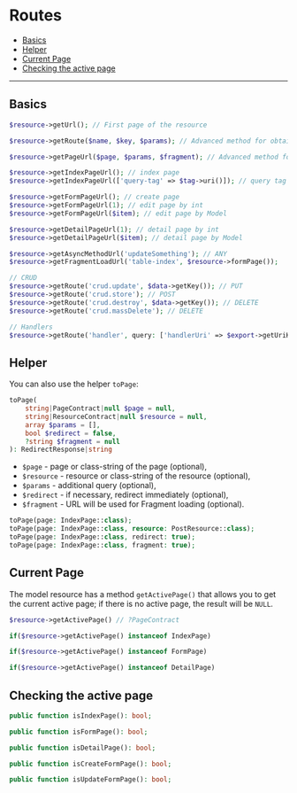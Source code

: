 # Routes

- [Basics](#basics)
- [Helper](#helper)
- [Current Page](#current-page)
- [Checking the active page](#is-page)

---

<a name="basics"></a>
## Basics

```php
$resource->getUrl(); // First page of the resource

$resource->getRoute($name, $key, $params); // Advanced method for obtaining routes

$resource->getPageUrl($page, $params, $fragment); // Advanced method for obtaining page's route

$resource->getIndexPageUrl(); // index page
$resource->getIndexPageUrl(['query-tag' => $tag->uri()]); // query tag

$resource->getFormPageUrl(); // create page
$resource->getFormPageUrl(1); // edit page by int
$resource->getFormPageUrl($item); // edit page by Model

$resource->getDetailPageUrl(1); // detail page by int
$resource->getDetailPageUrl($item); // detail page by Model

$resource->getAsyncMethodUrl('updateSomething'); // ANY
$resource->getFragmentLoadUrl('table-index', $resource->formPage());

// CRUD
$resource->getRoute('crud.update', $data->getKey()); // PUT
$resource->getRoute('crud.store'); // POST
$resource->getRoute('crud.destroy', $data->getKey()); // DELETE
$resource->getRoute('crud.massDelete'); // DELETE

// Handlers
$resource->getRoute('handler', query: ['handlerUri' => $export->getUriKey()]);
```

<a name="helper"></a>
## Helper
You can also use the helper `toPage`:

```php
toPage(
    string|PageContract|null $page = null,
    string|ResourceContract|null $resource = null,
    array $params = [],
    bool $redirect = false,
    ?string $fragment = null
): RedirectResponse|string
```

- `$page` - page or class-string of the page (optional),
- `$resource` - resource or class-string of the resource (optional),
- `$params` - additional query (optional),
- `$redirect` - if necessary, redirect immediately (optional),
- `$fragment` - URL will be used for Fragment loading (optional).

```php
toPage(page: IndexPage::class);
toPage(page: IndexPage::class, resource: PostResource::class);
toPage(page: IndexPage::class, redirect: true);
toPage(page: IndexPage::class, fragment: true);
```

<a name="current-page"></a>
## Current Page

The model resource has a method `getActivePage()` that allows you to get the current active page; if there is no active page, the result will be `NULL`.

```php
$resource->getActivePage() // ?PageContract

if($resource->getActivePage() instanceof IndexPage)

if($resource->getActivePage() instanceof FormPage)

if($resource->getActivePage() instanceof DetailPage)
```

<a name="is-page"></a>
## Checking the active page

```php
public function isIndexPage(): bool;

public function isFormPage(): bool;

public function isDetailPage(): bool;

public function isCreateFormPage(): bool;

public function isUpdateFormPage(): bool;
```
